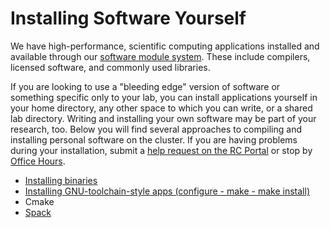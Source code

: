 # Installing Software Yourself

We have high-performance, scientific computing applications installed and available through our [software module system](https://docs.rc.fas.harvard.edu/kb/modules-intro/). These include compilers, licensed software, and commonly used libraries.

If you are looking to use a "bleeding edge" version of software or something specific only to your lab, you can install applications yourself in your home directory, any other space to which you can write, or a shared lab directory. Writing and installing your own software may be part of your research, too. Below you will find several approaches to compiling and installing personal software on the cluster. If you are having problems during your installation, submit a [help request on the RC Portal](https://portal.rc.fas.harvard.edu/rcrt/submit_ticket) or stop by [Office Hours](https://www.rc.fas.harvard.edu/training/office-hours/).

* [Installing binaries](Binaries.md)
* [Installing GNU-toolchain-style apps (configure - make - make install)](Gnu.md)
* Cmake
* [Spack](Spack.md)
